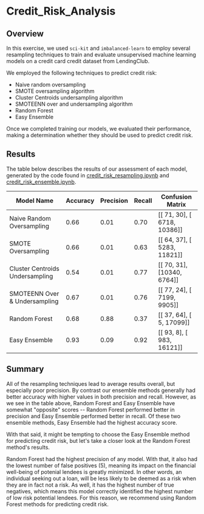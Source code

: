 # Credit_Risk_Analysis

## Overview

In this exercise, we used `sci-kit` and `imbalanced-learn` to employ several resampling techniques to train and evaluate unsupervised machine learning models on a credit card credit dataset from LendingClub. 

We employed the following techniques to predict credit risk: 
* Naive random oversampling
* SMOTE oversampling algorithm
* Cluster Centroids undersampling algorithm
* SMOTEENN over and undersampling algorithm
* Random Forest 
* Easy Ensemble

Once we completed training our models, we evaluated their performance, making a determination whether they should be used to predict credit risk. 


## Results

The table below describes the results of our assessment of each model, generated by the code found in [credit_risk_resampling.ipynb](credit_risk_resampling.ipynb) and [credit_risk_ensemble.ipynb](credit_risk_ensemble.ipynb). 

| Model Name                      | Accuracy | Precision   |  Recall  | Confusion Matrix                  |
|---------------------------------|----------|-------------|----------|-----------------------------------|
| Naive Random Oversampling       | 0.66     |    0.01     |   0.70   | [[   71,  30],  [ 6718, 10386]]   |
| SMOTE Oversampling              | 0.66     |    0.01     |   0.63   | [[   64,  37],  [ 5283, 11821]]   |
| Cluster Centroids Undersampling | 0.54     |    0.01     |   0.77   | [[   70,  31],  [10340,  6764]]   |
| SMOTEENN Over & Undersampling   | 0.67     |    0.01     |   0.76   | [[   77,  24],  [ 7199,  9905]]   |
| Random Forest                   | 0.68     |    0.88     |   0.37   | [[   37,  64],  [    5, 17099]]   |
| Easy Ensemble                   | 0.93     |    0.09     |   0.92   | [[   93,   8],  [  983, 16121]]   |




## Summary

All of the resampling techniques lead to average results overall, but especially poor precision. By contrast our ensemble methods generally had better accuracy with higher values in both precision and recall. However, as we see in the table above, Random Forest and Easy Ensemble have somewhat "opposite" scores -- Random Forest performed better in precision and Easy Ensemble performed better in recall. Of these two ensemble methods, Easy Ensemble had the highest accuracy score. 

With that said, it might be tempting to choose the Easy Ensemble method for predicting credit risk, but let's take a closer look at the Random Forest method's results. 

Random Forest had the highest precision of any model. With that, it also had the lowest number of false positives (5), meaning its impact on the financial well-being of potenial lendees is greatly minimized. In other words, an individual  seeking out a loan, will be less likely to be deemed as a risk when they are in fact not a risk. As well, it has the highest number of true negatives, which means this model correctly identified the highest number of low risk potential lendees. For this reason, we recommend using Random Forest methods for predicting credit risk. 